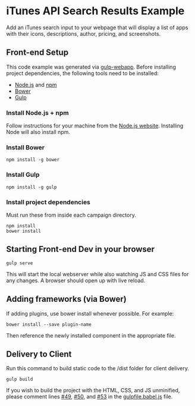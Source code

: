# iTunes API Search Results Example

Add an iTunes search input to your webpage that will display a list of apps with their icons, descriptions, author, pricing, and screenshots.

## Front-end Setup

 This code example was generated via [gulp-webapp](https://github.com/yeoman/generator-gulp-webapp). Before installing project dependencies, the following tools need to be installed:

- [Node.js](http://nodejs.org) and [npm](http://npmjs.com)
- [Bower](http://bower.io)
- [Gulp](http://gulpjs.com)


### Install Node.js + npm
Follow instructions for your machine from the [Node.js website](https://nodejs.org/download/). Installing Node will also install npm.

### Install Bower

    npm install -g bower

### Install Gulp

    npm install -g gulp

### Install project dependencies
Must run these from inside each campaign directory. 

	npm install
	bower install


## Starting Front-end Dev in your browser

    gulp serve

This will start the local webserver while also watching JS and CSS files for any changes.  A browser should open up with live reload.

## Adding frameworks (via Bower)

If adding plugins, use bower install whenever possible.  For example:

    bower install --save plugin-name

Then reference the newly installed component in the appropriate file.

## Delivery to Client

Run this command to build static code to the /dist folder for client delivery.

    gulp build

 If you wish to build the project with the HTML, CSS, and JS unminified, please comment lines [#49](https://github.com/markjeschke/itunes-search-api-gulp-webapp/blob/master/gulpfile.babel.js#L49), [#50](https://github.com/markjeschke/itunes-search-api-gulp-webapp/blob/master/gulpfile.babel.js#L50), and [#53](https://github.com/markjeschke/itunes-search-api-gulp-webapp/blob/master/gulpfile.babel.js#L53) in the [gulpfile.babel.js](https://github.com/markjeschke/itunes-search-api-gulp-webapp/blob/master/gulpfile.babel.js) file.




